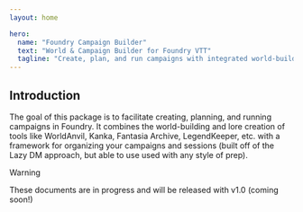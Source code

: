 ```yaml
---
layout: home

hero:
  name: "Foundry Campaign Builder"
  text: "World & Campaign Builder for Foundry VTT"
  tagline: "Create, plan, and run campaigns with integrated world-building and campaign management tools"
---
```


## Introduction

The goal of this package is to facilitate creating, planning, and running campaigns in Foundry. It combines the world-building and lore creation of tools like WorldAnvil, Kanka, Fantasia Archive, LegendKeeper, etc. with a framework for organizing your campaigns and sessions (built off of the Lazy DM approach, but able to use used with any style of prep).

> [!WARNING]
> These documents are in progress and will be released with v1.0 (coming soon!)
